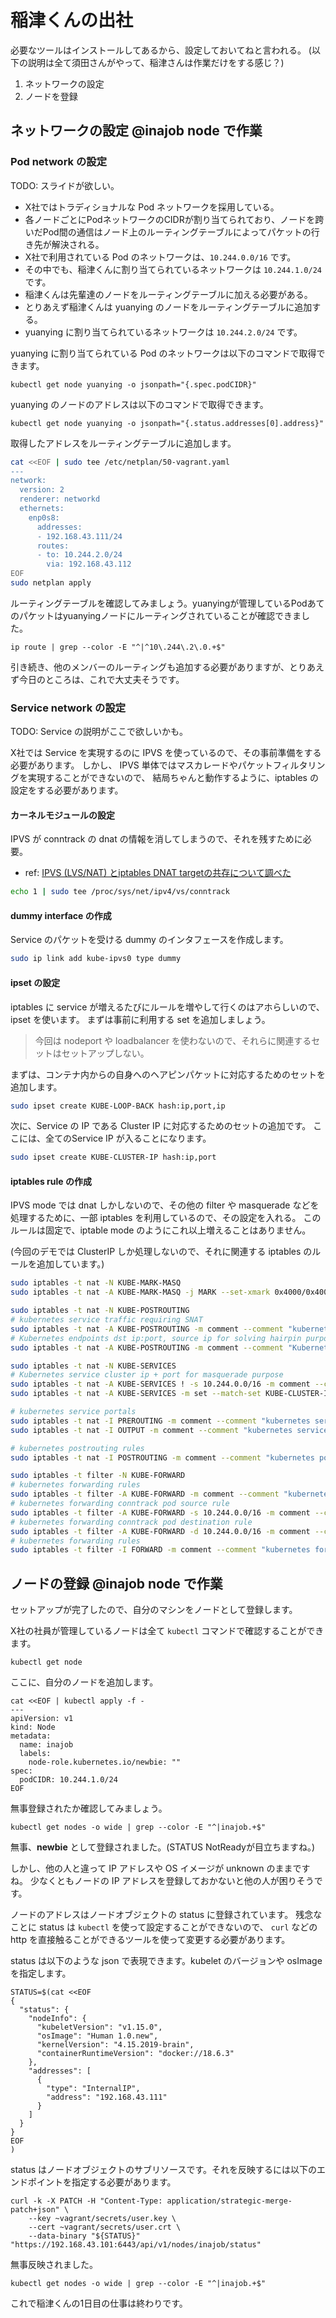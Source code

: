 # 稲津くんの出社

必要なツールはインストールしてあるから、設定しておいてねと言われる。
(以下の説明は全て須田さんがやって、稲津さんは作業だけをする感じ？)

1.  ネットワークの設定
2.  ノードを登録

## ネットワークの設定 @inajob node で作業

### Pod network の設定

TODO: スライドが欲しい。

-   X社ではトラディショナルな Pod ネットワークを採用している。
-   各ノードごとにPodネットワークのCIDRが割り当てられており、ノードを跨いだPod間の通信はノード上のルーティングテーブルによってパケットの行き先が解決される。
-   X社で利用されている Pod のネットワークは、`10.244.0.0/16` です。
-   その中でも、稲津くんに割り当てられているネットワークは `10.244.1.0/24` です。
-   稲津くんは先輩達のノードをルーティングテーブルに加える必要がある。
-   とりあえず稲津くんは yuanying のノードをルーティングテーブルに追加する。
-   yuanying に割り当てられているネットワークは `10.244.2.0/24` です。

yuanying に割り当てられている Pod のネットワークは以下のコマンドで取得できます。

```
kubectl get node yuanying -o jsonpath="{.spec.podCIDR}"
```

yuanying のノードのアドレスは以下のコマンドで取得できます。

```
kubectl get node yuanying -o jsonpath="{.status.addresses[0].address}"
```

取得したアドレスをルーティングテーブルに追加します。

```bash
cat <<EOF | sudo tee /etc/netplan/50-vagrant.yaml
---
network:
  version: 2
  renderer: networkd
  ethernets:
    enp0s8:
      addresses:
      - 192.168.43.111/24
      routes:
      - to: 10.244.2.0/24
        via: 192.168.43.112
EOF
sudo netplan apply
```

ルーティングテーブルを確認してみましょう。yuanyingが管理しているPodあてのパケットはyuanyingノードにルーティングされていることが確認できました。

```
ip route | grep --color -E "^|^10\.244\.2\.0.+$"
```

引き続き、他のメンバーのルーティングも追加する必要がありますが、とりあえず今日のところは、これで大丈夫そうです。

### Service network の設定

TODO: Service の説明がここで欲しいかも。

X社では Service を実現するのに IPVS を使っているので、その事前準備をする必要があります。
しかし、 IPVS 単体ではマスカレードやパケットフィルタリングを実現することができないので、
結局ちゃんと動作するように、iptables の設定をする必要があります。

#### カーネルモジュールの設定

IPVS が conntrack の dnat の情報を消してしまうので、それを残すために必要。

-   ref: [IPVS (LVS/NAT) とiptables DNAT targetの共存について調べた](https://ntoofu.github.io/blog/post/research-ipvs-and-dnat/)

```bash
echo 1 | sudo tee /proc/sys/net/ipv4/vs/conntrack
```

#### dummy interface の作成

Service のパケットを受ける dummy のインタフェースを作成します。

```bash
sudo ip link add kube-ipvs0 type dummy
```

#### ipset の設定

iptables に service が増えるたびにルールを増やして行くのはアホらしいので、ipset を使います。
まずは事前に利用する set を追加しましょう。

> 今回は nodeport や loadbalancer を使わないので、それらに関連するセットはセットアップしない。

まずは、コンテナ内からの自身へのヘアピンパケットに対応するためのセットを追加します。

```bash
sudo ipset create KUBE-LOOP-BACK hash:ip,port,ip
```

次に、Service の IP である Cluster IP に対応するためのセットの追加です。
ここには、全てのService IP が入ることになります。

```bash
sudo ipset create KUBE-CLUSTER-IP hash:ip,port
```

#### iptables rule の作成

IPVS mode では dnat しかしないので、その他の filter や masquerade などを処理するために、一部 iptables を利用しているので、その設定を入れる。
このルールは固定で、iptable mode のようにこれ以上増えることはありません。

(今回のデモでは ClusterIP しか処理しないので、それに関連する iptables のルールを追加しています。)

```bash
sudo iptables -t nat -N KUBE-MARK-MASQ
sudo iptables -t nat -A KUBE-MARK-MASQ -j MARK --set-xmark 0x4000/0x4000

sudo iptables -t nat -N KUBE-POSTROUTING
# kubernetes service traffic requiring SNAT
sudo iptables -t nat -A KUBE-POSTROUTING -m comment --comment "kubernetes service traffic requiring SNAT" -m mark --mark 0x4000/0x4000 -j MASQUERADE
# Kubernetes endpoints dst ip:port, source ip for solving hairpin purpose
sudo iptables -t nat -A KUBE-POSTROUTING -m comment --comment "Kubernetes endpoints dst ip:port, source ip for solving hairpin purpose" -m set --match-set KUBE-LOOP-BACK dst,dst,src -j MASQUERADE

sudo iptables -t nat -N KUBE-SERVICES
# Kubernetes service cluster ip + port for masquerade purpose
sudo iptables -t nat -A KUBE-SERVICES ! -s 10.244.0.0/16 -m comment --comment "Kubernetes service cluster ip + port for masquerade purpose" -m set --match-set KUBE-CLUSTER-IP dst,dst -j KUBE-MARK-MASQ
sudo iptables -t nat -A KUBE-SERVICES -m set --match-set KUBE-CLUSTER-IP dst,dst -j ACCEPT

# kubernetes service portals
sudo iptables -t nat -I PREROUTING -m comment --comment "kubernetes service portals" -j KUBE-SERVICES
sudo iptables -t nat -I OUTPUT -m comment --comment "kubernetes service portals" -j KUBE-SERVICES

# kubernetes postrouting rules
sudo iptables -t nat -I POSTROUTING -m comment --comment "kubernetes postrouting rules" -j KUBE-POSTROUTING

sudo iptables -t filter -N KUBE-FORWARD
# kubernetes forwarding rules
sudo iptables -t filter -A KUBE-FORWARD -m comment --comment "kubernetes forwarding rules" -m mark --mark 0x4000/0x4000 -j ACCEPT
# kubernetes forwarding conntrack pod source rule
sudo iptables -t filter -A KUBE-FORWARD -s 10.244.0.0/16 -m comment --comment "kubernetes forwarding conntrack pod source rule" -m conntrack --ctstate RELATED,ESTABLISHED -j ACCEPT
# kubernetes forwarding conntrack pod destination rule
sudo iptables -t filter -A KUBE-FORWARD -d 10.244.0.0/16 -m comment --comment "kubernetes forwarding conntrack pod destination rule" -m conntrack --ctstate RELATED,ESTABLISHED -j ACCEPT
# kubernetes forwarding rules
sudo iptables -t filter -I FORWARD -m comment --comment "kubernetes forwarding rules" -j KUBE-FORWARD
```

## ノードの登録 @inajob node で作業

セットアップが完了したので、自分のマシンをノードとして登録します。

X社の社員が管理しているノードは全て `kubectl` コマンドで確認することができます。

```
kubectl get node
```

ここに、自分のノードを追加します。

```
cat <<EOF | kubectl apply -f -
---
apiVersion: v1
kind: Node
metadata:
  name: inajob
  labels:
    node-role.kubernetes.io/newbie: ""
spec:
  podCIDR: 10.244.1.0/24
EOF
```

無事登録されたか確認してみましょう。

```
kubectl get nodes -o wide | grep --color -E "^|inajob.+$"
```

無事、**newbie** として登録されました。(STATUS NotReadyが目立ちますね。)

しかし、他の人と違って IP アドレスや OS イメージが unknown のままですね。
少なくともノードの IP アドレスを登録しておかないと他の人が困りそうです。

ノードのアドレスはノードオブジェクトの status に登録されています。
残念なことに status は `kubectl` を使って設定することができないので、
`curl` などの http を直接触ることができるツールを使って変更する必要があります。

status は以下のような json で表現できます。kubelet のバージョンや osImage を指定します。

```
STATUS=$(cat <<EOF
{
  "status": {
    "nodeInfo": {
      "kubeletVersion": "v1.15.0",
      "osImage": "Human 1.0.new",
      "kernelVersion": "4.15.2019-brain",
      "containerRuntimeVersion": "docker://18.6.3"
    },
    "addresses": [
      {
        "type": "InternalIP",
        "address": "192.168.43.111"
      }
    ]
  }
}
EOF
)
```

status はノードオブジェクトのサブリソースです。それを反映するには以下のエンドポイントを指定する必要があります。

```
curl -k -X PATCH -H "Content-Type: application/strategic-merge-patch+json" \
    --key ~vagrant/secrets/user.key \
    --cert ~vagrant/secrets/user.crt \
    --data-binary "${STATUS}" "https://192.168.43.101:6443/api/v1/nodes/inajob/status"
```

無事反映されました。

```
kubectl get nodes -o wide | grep --color -E "^|inajob.+$"
```

これで稲津くんの1日目の仕事は終わりです。

